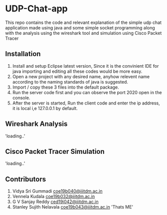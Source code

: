 # UDP-Chat-app
This repo contains the code and relevant explanation of the simple udp chat application made using java and some simple socket programming along with the analysis using the wireshark tool and simulation using Cisco Packet Tracer

## Installation
1. Install and setup Eclipse latest version, Since it is the convinient IDE for java importing and editing all these codes would be more easy.
2. Open a new project with any desired name, anyhow relevent name according to the naming standards of java is suggested.
3. Import / copy these 3 files into the default package.
4. Run the server code first and you can observe the port 2020 open in the console.
5. After the server is started, Run the client code and enter the ip address, it is local i,e 127.0.0.1 by default.

## Wireshark Analysis 
'loading..'

## Cisco Packet Tracer Simulation
'loading..'

## Contributors
1. Vidya Sri Gummadi [coe19b040@iiitdm.ac.in](coe19b040@iiitdm.ac.in)
2. Vennela Kudala [coe19b032@iiitdm.ac.in](coe19b032@iiitdm.ac.in)
3. G V Sanjay Reddy [ced19i042@iiitdm.ac.in](coed9i042@iiitdm.ac.in)
4. Stanley Sujith Nelavala [coe19b043@iiitdm.ac.in](coe19b043@iiitdm.ac.in) 'Thats ME'
